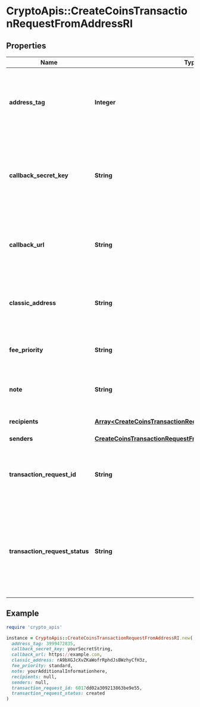 # CryptoApis::CreateCoinsTransactionRequestFromAddressRI

## Properties

| Name | Type | Description | Notes |
| ---- | ---- | ----------- | ----- |
| **address_tag** | **Integer** | Defines a specific Tag that is an additional XRP address feature. It helps identify a transaction recipient beyond a wallet address. The tag that was encoded into the x-Address along with the Source Classic Address. | [optional] |
| **callback_secret_key** | **String** | Represents the Secret Key value provided by the customer. This field is used for security purposes during the callback notification, in order to prove the sender of the callback as Crypto APIs. For more information please see our [Documentation](https://developers.cryptoapis.io/technical-documentation/general-information/callbacks#callback-security). | [optional] |
| **callback_url** | **String** | Represents the URL that is set by the customer where the callback will be received at. The callback notification will be received only if and when the event occurs. &#x60;We support ONLY httpS type of protocol&#x60;. | [optional] |
| **classic_address** | **String** | Represents the public address, which is a compressed and shortened form of a public key. The classic address is shown when the source address is an x-Address. | [optional] |
| **fee_priority** | **String** | Represents the fee priority of the automation, whether it is \&quot;slow\&quot;, \&quot;standard\&quot; or \&quot;fast\&quot;. |  |
| **note** | **String** | Represents an optional note to add a free text in, explaining or providing additional detail on the transaction request. | [optional] |
| **recipients** | [**Array&lt;CreateCoinsTransactionRequestFromAddressRIRecipients&gt;**](CreateCoinsTransactionRequestFromAddressRIRecipients.md) | Defines the destination for the transaction, i.e. the recipient(s). |  |
| **senders** | [**CreateCoinsTransactionRequestFromAddressRISenders**](CreateCoinsTransactionRequestFromAddressRISenders.md) |  |  |
| **transaction_request_id** | **String** | Represents a unique identifier of the transaction request (the request sent to make a transaction), which helps in identifying which callback and which &#x60;referenceId&#x60; concern that specific transaction request. |  |
| **transaction_request_status** | **String** | Defines the status of the transaction request, e.g. \&quot;created, \&quot;await_approval\&quot;, \&quot;pending\&quot;, \&quot;prepared\&quot;, \&quot;signed\&quot;, \&quot;broadcasted\&quot;, \&quot;success\&quot;, \&quot;failed\&quot;, \&quot;rejected\&quot;, mined\&quot;. |  |

## Example

```ruby
require 'crypto_apis'

instance = CryptoApis::CreateCoinsTransactionRequestFromAddressRI.new(
  address_tag: 3999472835,
  callback_secret_key: yourSecretString,
  callback_url: https://example.com,
  classic_address: rA9bXGJcXvZKaWofrRphdJsBWzhyCfH3z,
  fee_priority: standard,
  note: yourAdditionalInformationhere,
  recipients: null,
  senders: null,
  transaction_request_id: 6017dd02a309213863be9e55,
  transaction_request_status: created
)
```


